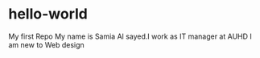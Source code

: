 # hello-world
My first Repo
My name is Samia Al sayed.I work as IT manager at AUHD
I am new to Web design
